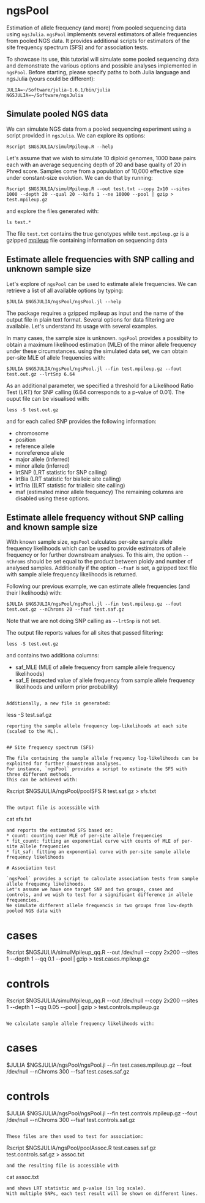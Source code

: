 # ngsPool

Estimation of allele frequency (and more) from pooled sequencing data using `ngsJulia`.
`ngsPool` implements several estimators of allele frequencies from pooled NGS data.
It provides additional scripts for estimators of the site frequency spectrum (SFS) and for association tests.

To showcase its use, this tutorial will simulate some pooled sequencing data and demonstrate the various options and possible analyses implemented in `ngsPool`.
Before starting, please specify paths to both Julia language and ngsJulia (yours could be different):
```
JULIA=~/Software/julia-1.6.1/bin/julia
NGSJULIA=~/Software/ngsJulia
```

## Simulate pooled NGS data 

We can simulate NGS data from a pooled sequencing experiment using a script provided in `ngsJulia`.
We can explore its options:
```
Rscript $NGSJULIA/simulMpileup.R --help
```

Let's assume that we wish to simulate 10 diploid genomes, 1000 base pairs each with an average sequencing depth of 20 and base quality of 20 in Phred score. Samples come from a population of 10,000 effective size under constant-size evolution.
We can do that by running:
```
Rscript $NGSJULIA/simulMpileup.R --out test.txt --copy 2x10 --sites 1000 --depth 20 --qual 20 --ksfs 1 --ne 10000 --pool | gzip > test.mpileup.gz
```
and explore the files generated with:
```
ls test.*
```
The file `test.txt` contains the true genotypes while `test.mpileup.gz` is a gzipped [mpileup](http://www.htslib.org/doc/samtools-mpileup.html) file containing information on sequencing data 
	
## Estimate allele frequencies with SNP calling and unknown sample size

Let's explore of `ngsPool` can be used to estimate allele frequencies.
We can retrieve a list of all available options by typing:
```
$JULIA $NGSJULIA/ngsPool/ngsPool.jl --help
```
The package requires a gzipped mpileup as input and the name of the output file in plain text format.
Several options for data filtering are available.
Let's understand its usage with several examples.

In many cases, the sample size is unknown. `ngsPool` provides a possibiity to obtain a maximum likelihood estimation (MLE) of the minor allele frequency under these circumstances.
using the simulated data set, we can obtain per-site MLE of allele frequencies with:
```
$JULIA $NGSJULIA/ngsPool/ngsPool.jl --fin test.mpileup.gz --fout test.out.gz --lrtSnp 6.64
```
As an additional parameter, we specified a threshold for a Likelihood Ratio Test (LRT) for SNP calling (6.64 corresponds to a p-value of 0.01).
The ouput file can be visualised with:
```
less -S test.out.gz
```
and for each called SNP provides the following information:
* chromosome
* position        
* reference allele
* nonreference allele
* major allele (inferred)
* minor allele (inferred) 
* lrtSNP (LRT statistic for SNP calling)
* lrtBia  (LRT statistic for bialleic site calling)
* lrtTria ((LRT statistic for trialleic site calling) 
* maf (estimated minor allele frequency)
The remaining columns are disabled using these options.

## Estimate allele frequency without SNP calling and known sample size

With known sample size, `ngsPool` calculates per-site sample allele frequency likelihoods which can be used to provide estimators of allele frequency or for further downstream analyses.
To this aim, the option `--nChroms` should be set equal to the product between ploidy and number of analysed samples.
Additionally if the option `--fsaf` is set, a gzipped text file with sample allele frequency likelihoods is returned.

Following our previous example, we can estimate allele frequencies (and their likelihoods) with:
```
$JULIA $NGSJULIA/ngsPool/ngsPool.jl --fin test.mpileup.gz --fout test.out.gz --nChroms 20 --fsaf test.saf.gz
```
Note that we are not doing SNP calling as ``--lrtSnp`` is not set.

The output file reports values for all sites that passed filtering:
```
less -S test.out.gz
```
and contains two additiona columns:
* saf_MLE (MLE of allele frequency from sample allele frequency likelihoods)
* saf_E (expected value of allele frequency from sample allele frequency likelihoods and uniform prior probability)
```

Additionally, a new file is generated:
```
less -S test.saf.gz
```
reporting the sample allele frequency log-likelihoods at each site (scaled to the ML).


## Site frequency spectrum (SFS)

The file containing the sample allele frequency log-likelihoods can be exploited for further downstream analyses.
For instance, `ngsPool` provides a script to estimate the SFS with three different methods.
This can be achieved with:
```
Rscript $NGSJULIA/ngsPool/poolSFS.R test.saf.gz > sfs.txt
```

The output file is accessible with
```
cat sfs.txt
```
and reports the estimated SFS based on:
* count: counting over MLE of per-site allele frequencies
* fit_count: fitting an exponential curve with counts of MLE of per-site allele frequencies
* fit_saf: fitting an exponential curve with per-site sample allele frequency likelihoods

# Association test

`ngsPool` provides a script to calculate association tests from sample allele frequency likelihoods.
Let's assume we have one target SNP and two groups, cases and controls, and we wish to test for a significant difference in allele frequencies.
We simulate different allele frequencis in two groups from low-depth pooled NGS data with
```
# cases
Rscript $NGSJULIA/simulMpileup_qq.R --out /dev/null --copy 2x200 --sites 1 --depth 1 --qq 0.1 --pool | gzip > test.cases.mpileup.gz

# controls
Rscript $NGSJULIA/simulMpileup_qq.R --out /dev/null --copy 2x200 --sites 1 --depth 1 --qq 0.05 --pool | gzip > test.controls.mpileup.gz
```

We calculate sample allele frequency likelihoods with:
```
# cases
$JULIA $NGSJULIA/ngsPool/ngsPool.jl --fin test.cases.mpileup.gz --fout /dev/null --nChroms 300 --fsaf test.cases.saf.gz

# controls
$JULIA $NGSJULIA/ngsPool/ngsPool.jl --fin test.controls.mpileup.gz --fout /dev/null --nChroms 300 --fsaf test.controls.saf.gz
```

These files are then used to test for association:
```
Rscript $NGSJULIA/ngsPool/poolAssoc.R test.cases.saf.gz test.controls.saf.gz > assoc.txt
```
and the resulting file is accessible with
```
cat assoc.txt
```
and shows LRT statistic and p-value (in log scale).
With multiple SNPs, each test result will be shown on different lines.






